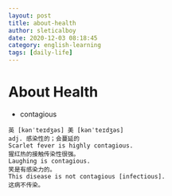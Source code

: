 ```yaml
---
layout: post
title: about-health
author: sleticalboy
date: 2020-12-03 08:18:45
category: english-learning
tags: [daily-life]
---
```


# About Health

- contagious
```
英 [kənˈteɪdʒəs] 美 [kənˈteɪdʒəs]
adj. 感染性的；会蔓延的
Scarlet fever is highly contagious.
猩红热的接触传染性很强。
Laughing is contagious.
笑是有感染力的。
This disease is not contagious [infectious].
这病不传染。
```
